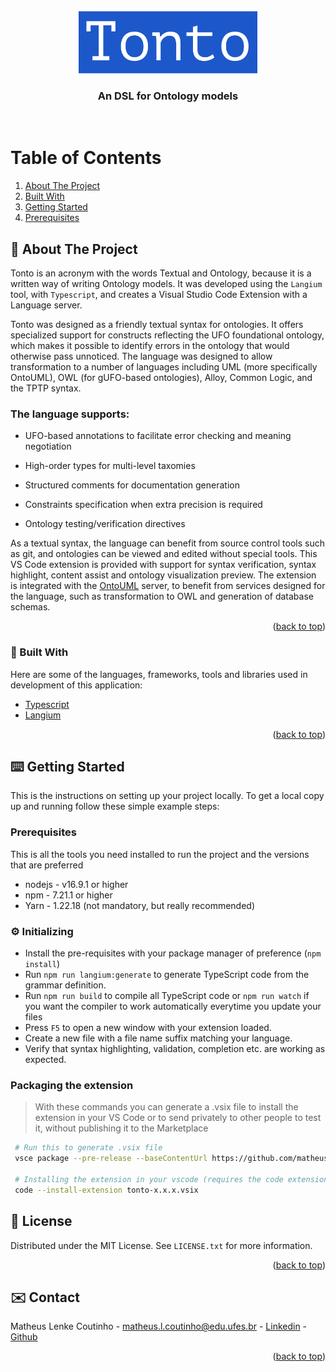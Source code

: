 <div id="top"></div>


<!-- [![Contributors][contributors-shield]][contributors-url]
[![Stargazers][stars-shield]][stars-url]
[![Issues][issues-shield]][issues-url]
[![MIT License][license-shield]][license-url] -->


<!-- PROJECT LOGO -->
<br />
<div align="center">
  <a href="https://github.com/matheuslenke/Tonto">
    <img src="docs/images/TontoLogo.png" alt="Logo"  height="100" alt="Tonto Logo image, a blue background with TONTO written in it">
  </a>

  <h3 align="center">An DSL for Ontology models</h3>

</div>

<div height="200">
</div>

&nbsp;

<!-- TABLE OF CONTENTS -->


<div>
  <h1><summary>Table of Contents</summary></h1>
  <ol>
    <li><a href="#about-the-project">About The Project</a></li>
    <li><a href="#built-with">Built With</a></li>
    <li><a href="#getting-started">Getting Started</a></li>
    <li><a href="#prerequisites">Prerequisites</a></li>
  </ol>
</div>


<!-- ABOUT THE PROJECT -->
<div id="about-the-project"> </div>

## 📝 About The Project

Tonto is an acronym with the words Textual and Ontology, because it is a written way of writing Ontology models. It was developed using the `Langium` tool, with `Typescript`, and creates a Visual Studio Code Extension with a Language server. 

Tonto was designed as a friendly textual syntax for ontologies. It offers specialized support for constructs reflecting the UFO foundational ontology, which makes it possible to identify errors in the ontology that would otherwise pass unnoticed. The language was designed to allow transformation to a number of languages including UML (more specifically OntoUML), OWL (for gUFO-based ontologies), Alloy, Common Logic, and the TPTP syntax.

### The language supports:

- UFO-based annotations to facilitate error checking and meaning negotiation

- High-order types for multi-level taxomies

- Structured comments for documentation generation

- Constraints specification when extra precision is required

- Ontology testing/verification directives 

 

As a textual syntax, the language can benefit from source control tools such as git, and ontologies can be viewed and edited without special tools. This VS Code extension is provided with support for syntax verification, syntax highlight, content assist and ontology visualization preview. The extension is integrated with the [OntoUML](https://github.com/OntoUML/OntoUML) server, to benefit from services designed for the language, such as transformation to OWL and generation of database schemas.

<p align="right">(<a href="#top">back to top</a>)</p>


<div id="built-with"> </div>

### 🔨 Built With

Here are some of the languages, frameworks, tools and libraries used in development of this application:

* [Typescript](https://www.typescriptlang.org/)
* [Langium](https://langium.org/)

<p align="right">(<a href="#top">back to top</a>)</p>


<div id="getting-started"> </div>

<!-- GETTING STARTED -->
## ⌨️ Getting Started

This is the instructions on setting up your project locally. To get a local copy up and running follow these simple example steps:


<div id="prerequisites"> </div>

### Prerequisites

This is all the tools you need installed to run the project and the versions that are preferred
* nodejs - v16.9.1 or higher
* npm - 7.21.1 or higher
* Yarn - 1.22.18 (not mandatory, but really recommended)


### ⚙️ Initializing

 * Install the pre-requisites with your package manager of preference (`npm install`)
 * Run `npm run langium:generate` to generate TypeScript code from the grammar definition.
 * Run `npm run build` to compile all TypeScript code or `npm run watch` if you want the compiler to work automatically everytime you update your files
 * Press `F5` to open a new window with your extension loaded.
 * Create a new file with a file name suffix matching your language.
 * Verify that syntax highlighting, validation, completion etc. are working as expected.


 ### Packaging the extension

> With these commands you can generate a .vsix file to install the extension in your VS Code or to send privately to other people to test it, without publishing it to the Marketplace

 ```bash
  # Run this to generate .vsix file
  vsce package --pre-release --baseContentUrl https://github.com/matheuslenke/Tonto

  # Installing the extension in your vscode (requires the code extension in path)
  code --install-extension tonto-x.x.x.vsix
 ```

<!-- LICENSE -->
## 🔐 License

Distributed under the MIT License. See `LICENSE.txt` for more information.

<p align="right">(<a href="#top">back to top</a>)</p>

<div id="contact"> </div>

<!-- CONTACT -->
## ✉️ Contact


Matheus Lenke Coutinho - matheus.l.coutinho@edu.ufes.br - [Linkedin](https://www.linkedin.com/in/matheus-lenke-coutinho-492a4b15a/) - [Github](https://github.com/matheuslenke)

<div id="additional-tools"> </div>

<p align="right">(<a href="#top">back to top</a>)</p>


